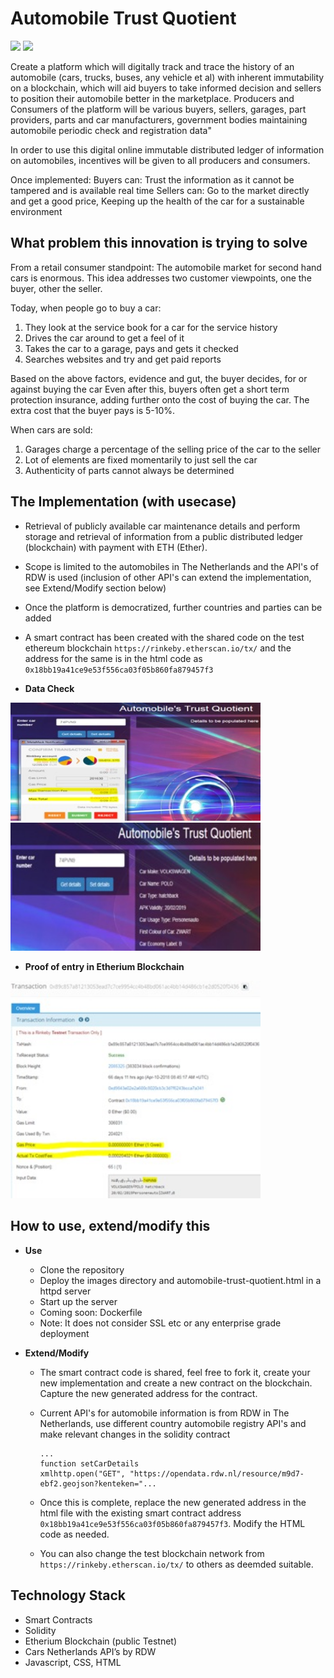 # Automobile Trust Quotient

[![](https://images.microbadger.com/badges/image/arnabsinha4u/automobile-trust-quotient.svg)](https://microbadger.com/images/arnabsinha4u/automobile-trust-quotient "Get your own image badge on microbadger.com")
[![](https://images.microbadger.com/badges/version/arnabsinha4u/automobile-trust-quotient.svg)](https://microbadger.com/images/arnabsinha4u/automobile-trust-quotient "Get your own version badge on microbadger.com")

Create a platform which will digitally track and trace the history of an automobile (cars, trucks, buses, any vehicle et al) with inherent immutability on a blockchain, which will aid buyers to take informed decision and sellers to position their automobile better in the marketplace. Producers and Consumers of the platform will be various buyers, sellers, garages, part providers, parts and car manufacturers, government bodies maintaining automobile periodic check and registration data"

In order to use this digital online immutable distributed ledger of information on automobiles, incentives will be given to all producers and consumers.

Once implemented:
Buyers can: Trust the information as it cannot be tampered and is available real time
Sellers can: Go to the market directly and get a good price, Keeping up the health of the car for a sustainable environment

## What problem this innovation is trying to solve

From a retail consumer standpoint: The automobile market for second hand cars is enormous. This idea addresses two customer viewpoints, one the buyer, other the seller.

Today, when people go to buy a car:

 1) They look at the service book for a car for the service history
 2) Drives the car around to get a feel of it
 3) Takes the car to a garage, pays and gets it checked
 4) Searches websites and try and get paid reports

Based on the above factors, evidence and gut, the buyer decides, for or against buying the car
Even after this, buyers often get a short term protection insurance, adding further onto the cost of buying the car.
The extra cost that the buyer pays is 5-10%.

When cars are sold:

 1) Garages charge a percentage of the selling price of the car to the seller
 2) Lot of elements are fixed momentarily to just sell the car
 3) Authenticity of parts cannot always be determined

## The Implementation (with usecase)

- Retrieval of publicly available car maintenance details and perform storage and retrieval of information from a public distributed ledger (blockchain) with payment with ETH (Ether).
- Scope is limited to the automobiles in The Netherlands and the API's of RDW is used (inclusion of other API's can extend the implementation, see Extend/Modify section below)
- Once the platform is democratized, further countries and parties can be added
- A smart contract has been created with the shared code on the test ethereum blockchain ```https://rinkeby.etherscan.io/tx/``` and the address for the same is in the html code as ```0x18bb19a41ce9e53f556ca03f05b860fa879457f3```

- **Data Check**

<img src="images/automobile-trust-quotient-data-entry.jpg" width="400"> <img src="images/automobile-trust-quotient-data-retrieval.jpg" width="400">

- **Proof of entry in Etherium Blockchain**
<img src="images/automobile-trust-quotient-data-on-blockchain.jpg" width="400">

## How to use, extend/modify this

- **Use**
  - Clone the repository
  - Deploy the images directory and automobile-trust-quotient.html in a httpd server
  - Start up the server
  - Coming soon: Dockerfile
  - Note: It does not consider SSL etc or any enterprise grade deployment

- **Extend/Modify**
  - The smart contract code is shared, feel free to fork it, create your new implementation and create a new contract on the blockchain. Capture the new generated address for the contract.
  - Current API's for automobile information is from RDW in The Netherlands, use different country automobile registry API's and make relevant changes in the solidity contract

    ```solidity
    ...
    function setCarDetails
    xmlhttp.open("GET", "https://opendata.rdw.nl/resource/m9d7-ebf2.geojson?kenteken="...
    ```

  - Once this is complete, replace the new generated address in the html file with the existing smart contract address ```0x18bb19a41ce9e53f556ca03f05b860fa879457f3```. Modify the HTML code as needed.
  - You can also change the test blockchain network from ```https://rinkeby.etherscan.io/tx/``` to others as deemded suitable.

## Technology Stack

- Smart Contracts
- Solidity
- Etherium Blockchain (public Testnet)
- Cars Netherlands API’s by RDW
- Javascript, CSS, HTML
